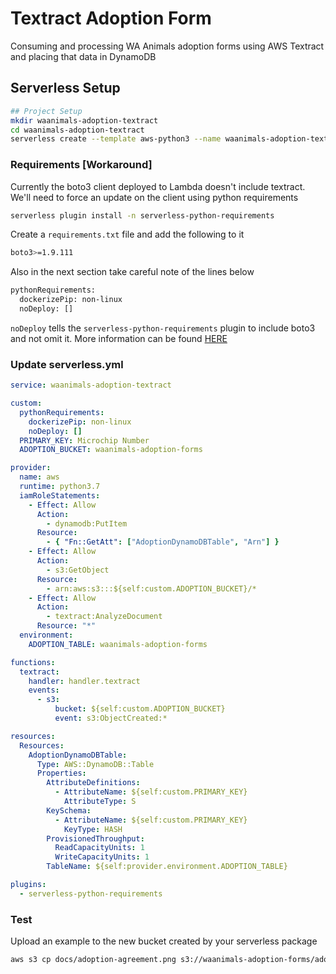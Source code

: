 # Textract Adoption Form

Consuming and processing WA Animals adoption forms using AWS Textract and placing that data in DynamoDB

## Serverless Setup

```bash
## Project Setup
mkdir waanimals-adoption-textract
cd waanimals-adoption-textract
serverless create --template aws-python3 --name waanimals-adoption-textract
```

### Requirements [Workaround]

Currently the boto3 client deployed to Lambda doesn't include textract. We'll need to force an update on the client using python requirements

```bash
serverless plugin install -n serverless-python-requirements
```

Create a `requirements.txt` file and add the following to it

```bash
boto3>=1.9.111
```

Also in the next section take careful note of the lines below

```bash
pythonRequirements:
  dockerizePip: non-linux
  noDeploy: []
```

`noDeploy` tells the `serverless-python-requirements` plugin to include boto3 and not omit it. More information can be found [HERE](https://github.com/UnitedIncome/serverless-python-requirements#omitting-packages)

### Update serverless.yml

```yaml
service: waanimals-adoption-textract

custom:
  pythonRequirements:
    dockerizePip: non-linux
    noDeploy: []
  PRIMARY_KEY: Microchip Number
  ADOPTION_BUCKET: waanimals-adoption-forms

provider:
  name: aws
  runtime: python3.7
  iamRoleStatements:
    - Effect: Allow
      Action:
        - dynamodb:PutItem
      Resource:
        - { "Fn::GetAtt": ["AdoptionDynamoDBTable", "Arn"] }
    - Effect: Allow
      Action:
        - s3:GetObject
      Resource:
        - arn:aws:s3:::${self:custom.ADOPTION_BUCKET}/*
    - Effect: Allow
      Action:
        - textract:AnalyzeDocument
      Resource: "*"
  environment:
    ADOPTION_TABLE: waanimals-adoption-forms

functions:
  textract:
    handler: handler.textract
    events:
      - s3:
          bucket: ${self:custom.ADOPTION_BUCKET}
          event: s3:ObjectCreated:*

resources:
  Resources:
    AdoptionDynamoDBTable:
      Type: AWS::DynamoDB::Table
      Properties:
        AttributeDefinitions:
          - AttributeName: ${self:custom.PRIMARY_KEY}
            AttributeType: S
        KeySchema:
          - AttributeName: ${self:custom.PRIMARY_KEY}
            KeyType: HASH
        ProvisionedThroughput:
          ReadCapacityUnits: 1
          WriteCapacityUnits: 1
        TableName: ${self:provider.environment.ADOPTION_TABLE}

plugins:
  - serverless-python-requirements
```

### Test

Upload an example to the new bucket created by your serverless package

```bash
aws s3 cp docs/adoption-agreement.png s3://waanimals-adoption-forms/adoption-agreement.png
```
